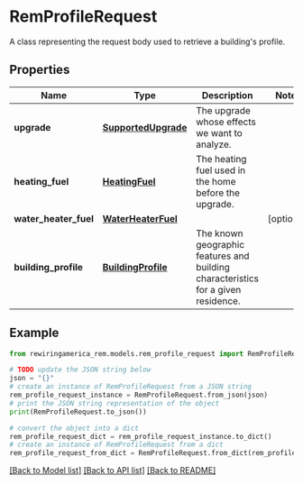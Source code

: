 # RemProfileRequest

A class representing the request body used to retrieve a building's profile.

## Properties

Name | Type | Description | Notes
------------ | ------------- | ------------- | -------------
**upgrade** | [**SupportedUpgrade**](SupportedUpgrade.md) | The upgrade whose effects we want to analyze. | 
**heating_fuel** | [**HeatingFuel**](HeatingFuel.md) | The heating fuel used in the home before the upgrade. | 
**water_heater_fuel** | [**WaterHeaterFuel**](WaterHeaterFuel.md) |  | [optional] 
**building_profile** | [**BuildingProfile**](BuildingProfile.md) | The known geographic features and building characteristics for a given residence. | 

## Example

```python
from rewiringamerica_rem.models.rem_profile_request import RemProfileRequest

# TODO update the JSON string below
json = "{}"
# create an instance of RemProfileRequest from a JSON string
rem_profile_request_instance = RemProfileRequest.from_json(json)
# print the JSON string representation of the object
print(RemProfileRequest.to_json())

# convert the object into a dict
rem_profile_request_dict = rem_profile_request_instance.to_dict()
# create an instance of RemProfileRequest from a dict
rem_profile_request_from_dict = RemProfileRequest.from_dict(rem_profile_request_dict)
```
[[Back to Model list]](../README.md#documentation-for-models) [[Back to API list]](../README.md#documentation-for-api-endpoints) [[Back to README]](../README.md)


